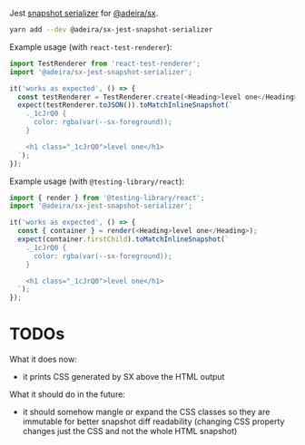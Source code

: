 Jest [snapshot serializer](https://jestjs.io/docs/configuration#snapshotserializers-arraystring) for [@adeira/sx](https://github.com/adeira/sx).

```bash
yarn add --dev @adeira/sx-jest-snapshot-serializer
```

Example usage (with `react-test-renderer`):

```js
import TestRenderer from 'react-test-renderer';
import '@adeira/sx-jest-snapshot-serializer';

it('works as expected', () => {
  const testRenderer = TestRenderer.create(<Heading>level one</Heading>);
  expect(testRenderer.toJSON()).toMatchInlineSnapshot(`
    ._1cJrQ0 {
      color: rgba(var(--sx-foreground));
    }

    <h1 class="_1cJrQ0">level one</h1>
  `);
});
```

Example usage (with `@testing-library/react`):

```js
import { render } from '@testing-library/react';
import '@adeira/sx-jest-snapshot-serializer';

it('works as expected', () => {
  const { container } = render(<Heading>level one</Heading>);
  expect(container.firstChild).toMatchInlineSnapshot(`
    ._1cJrQ0 {
      color: rgba(var(--sx-foreground));
    }

    <h1 class="_1cJrQ0">level one</h1>
  `);
});
```

# TODOs

What it does now:

- it prints CSS generated by SX above the HTML output

What it should do in the future:

- it should somehow mangle or expand the CSS classes so they are immutable for better snapshot diff readability (changing CSS property changes just the CSS and not the whole HTML snapshot)
